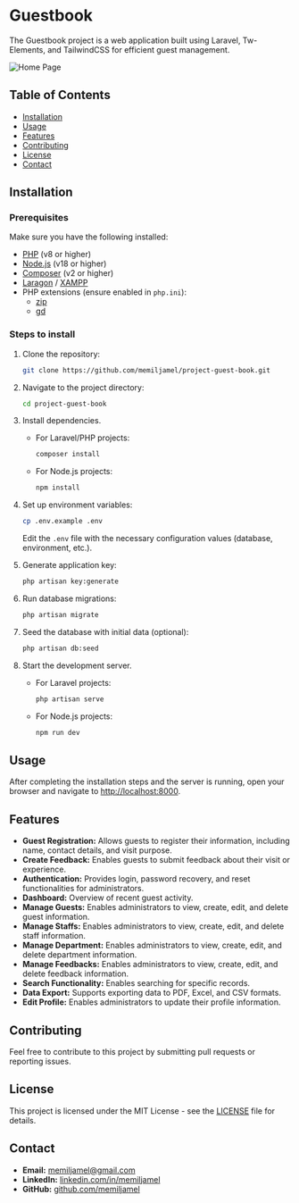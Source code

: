 # Guestbook

The Guestbook project is a web application built using Laravel, Tw-Elements, and TailwindCSS for efficient guest management.

![Home Page](https://drive.usercontent.google.com/download?id=13vGl_RFrWccvnFN2PnTdNJp6b2RB-eA2)

## Table of Contents

- [Installation](#installation)
- [Usage](#usage)
- [Features](#features)
- [Contributing](#contributing)
- [License](#license)
- [Contact](#contact)

## Installation

### Prerequisites

Make sure you have the following installed:

- [PHP](https://php.net) (v8 or higher)
- [Node.js](https://nodejs.org) (v18 or higher)
- [Composer](https://getcomposer.org) (v2 or higher)
- [Laragon](https://laragon.org) / [XAMPP](https://apachefriends.org)
- PHP extensions (ensure enabled in `php.ini`):
  - [zip](https://www.php.net/manual/en/zip.installation.php)
  - [gd](https://www.php.net/manual/en/book.image.php)

### Steps to install

1. Clone the repository:
   ```bash
   git clone https://github.com/memiljamel/project-guest-book.git
   ```

2. Navigate to the project directory:
   ```bash
   cd project-guest-book
   ```

3. Install dependencies.
    - For Laravel/PHP projects:
      ```bash
      composer install
      ```
    - For Node.js projects:
      ```bash
      npm install
      ```

4. Set up environment variables:
   ```bash
   cp .env.example .env
   ```
   
   Edit the `.env` file  with the necessary configuration values (database, environment, etc.).

5. Generate application key:
   ```bash
   php artisan key:generate
   ```

6. Run database migrations:
   ```bash
   php artisan migrate
   ```

7. Seed the database with initial data (optional):
   ```bash
   php artisan db:seed
   ```

8. Start the development server.
    - For Laravel projects:
      ```bash
      php artisan serve
      ```
    - For Node.js projects:
      ```bash
      npm run dev
      ```

## Usage

After completing the installation steps and the server is running, open your browser and navigate to [http://localhost:8000](http://localhost:8000).

## Features

- **Guest Registration:** Allows guests to register their information, including name, contact details, and visit purpose.
- **Create Feedback:** Enables guests to submit feedback about their visit or experience.
- **Authentication:** Provides login, password recovery, and reset functionalities for administrators.
- **Dashboard:** Overview of recent guest activity.
- **Manage Guests:** Enables administrators to view, create, edit, and delete guest information.
- **Manage Staffs:** Enables administrators to view, create, edit, and delete staff information.
- **Manage Department:** Enables administrators to view, create, edit, and delete department information.
- **Manage Feedbacks:** Enables administrators to view, create, edit, and delete feedback information.
- **Search Functionality:** Enables searching for specific records.
- **Data Export:** Supports exporting data to PDF, Excel, and CSV formats.
- **Edit Profile:** Enables administrators to update their profile information.

## Contributing

Feel free to contribute to this project by submitting pull requests or reporting issues.

## License

This project is licensed under the MIT License - see the [LICENSE](LICENSE.md) file for details.

## Contact

- **Email:** [memiljamel@gmail.com](mailto:memiljamel@gmail.com)
- **LinkedIn:** [linkedin.com/in/memiljamel](https://linkedin.com/in/memiljamel)
- **GitHub:** [github.com/memiljamel](https://github.com/memiljamel)
